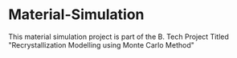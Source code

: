 # Material-Simulation
This material simulation project is part of the B. Tech Project Titled "Recrystallization Modelling using Monte Carlo Method"

